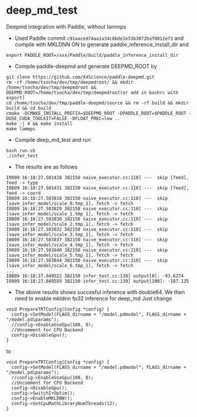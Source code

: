 # deep_md_test
Deepmd integration with Paddle, without lammps

- Used Paddle commit `c91aaced74aa1a34c8bde2e53b3072baf8012e73` and compile with MKLDNN ON to generate paddle_inference_install_dir and 
```
export PADDLE_ROOT=/xxx/Paddle/build/paddle_inference_install_dir
```
- Compile paddle-deepmd and generate DEEPMD_ROOT by 
```
git clone https://github.com/X4Science/paddle-deepmd.git
rm -rf /home/tsocha/dev/tmp/deepmdroot/ && mkdir /home/tsocha/dev/tmp/deepmdroot && DEEPMD_ROOT=/home/tsocha/dev/tmp/deepmdroot(or add in bashrc with export)
cd /home/tsocha/dev/tmp/paddle-deepmd/source && rm -rf build && mkdir build && cd build
cmake -DCMAKE_INSTALL_PREFIX=$DEEPMD_ROOT -DPADDLE_ROOT=$PADDLE_ROOT -DUSE_CUDA_TOOLKIT=FALSE -DFLOAT_PREC=low ..
make -j 4 && make install
make lammps
```
- Compile deep_md_test and run
```
bash run.sh
./infer_test
```
- The results are as follows
```
I0809 16:18:27.501428 382150 naive_executor.cc:110] ---  skip [feed], feed -> type
I0809 16:18:27.501431 382150 naive_executor.cc:110] ---  skip [feed], feed -> coord
I0809 16:18:27.503818 382150 naive_executor.cc:110] ---  skip [save_infer_model/scale_0.tmp_1], fetch -> fetch
I0809 16:18:27.503829 382150 naive_executor.cc:110] ---  skip [save_infer_model/scale_1.tmp_1], fetch -> fetch
I0809 16:18:27.503830 382150 naive_executor.cc:110] ---  skip [save_infer_model/scale_2.tmp_1], fetch -> fetch
I0809 16:18:27.503832 382150 naive_executor.cc:110] ---  skip [save_infer_model/scale_3.tmp_1], fetch -> fetch
I0809 16:18:27.503837 382150 naive_executor.cc:110] ---  skip [save_infer_model/scale_4.tmp_1], fetch -> fetch
I0809 16:18:27.503840 382150 naive_executor.cc:110] ---  skip [save_infer_model/scale_5.tmp_1], fetch -> fetch
I0809 16:18:27.503844 382150 naive_executor.cc:110] ---  skip [save_infer_model/scale_6.tmp_1], fetch -> fetch
...
I0809 16:18:27.849522 382150 infer_test.cc:139] output[0]: -93.6274
I0809 16:18:27.849589 382150 infer_test.cc:139] output[100]: -187.135

```
- The above results shows succesful inference with double64. We then need to enable mkldnn fp32 inference for deep_md
Just change 
```
void PrepareTRTConfig(Config *config) {
  config->SetModel(FLAGS_dirname + "/model.pdmodel", FLAGS_dirname + "/model.pdiparams");
  //config->EnableUseGpu(100, 0);
  //Uncomment for CPU Backend
  config->DisableGpu();
}
```
to
```
void PrepareTRTConfig(Config *config) {
  config->SetModel(FLAGS_dirname + "/model.pdmodel", FLAGS_dirname + "/model.pdiparams");
  //config->EnableUseGpu(100, 0);
  //Uncomment for CPU Backend
  config->DisableGpu();
  config->SwitchIrOptim();
  config->EnableMKLDNN();
  config->SetCpuMathLibraryNumThreads(12);
}
```
